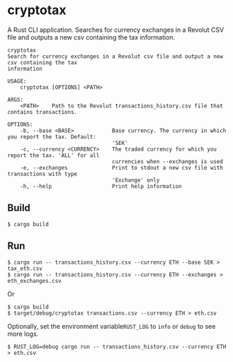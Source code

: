 cryptotax
=====

A Rust CLI application. Searches for currency exchanges in a Revolut CSV file and outputs a new csv containing the tax
information.

```shell
cryptotax
Search for currency exchanges in a Revolut csv file and output a new csv containing the tax
information

USAGE:
    cryptotax [OPTIONS] <PATH>

ARGS:
    <PATH>    Path to the Revolut transactions_history.csv file that contains transactions.

OPTIONS:
    -b, --base <BASE>            Base currency. The currency in which you report the tax. Default:
                                 'SEK'
    -c, --currency <CURRENCY>    The traded currency for which you report the tax. 'ALL' for all
                                 currencies when --exchanges is used
    -e, --exchanges              Print to stdout a new csv file with transactions with type
                                 'Exchange' only
    -h, --help                   Print help information
```


Build
-----

    $ cargo build

Run
-----

    $ cargo run -- transactions_history.csv --currency ETH --base SEK > tax_eth.csv
    $ cargo run -- transactions_history.csv --currency ETH --exchanges > eth_exchanges.csv

Or

    $ cargo build
    $ target/debug/cryptotax transactions.csv --currency ETH > eth.csv

Optionally, set the environment variable`RUST_LOG` to `info` or `debug` to see more logs.

    $ RUST_LOG=debug cargo run -- transactions_history.csv --currency ETH > eth.csv
